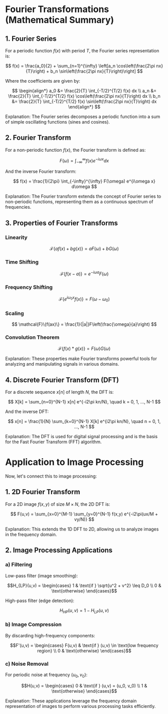 # Fourier Transformations (Mathematical Summary)

## 1. Fourier Series

For a periodic function $f(x)$ with period $T$, the Fourier series representation is:

$$
f(x) = \frac{a_0}{2} + \sum_{n=1}^{\infty} \left[a_n \cos\left(\frac{2\pi nx}{T}\right) + b_n \sin\left(\frac{2\pi nx}{T}\right)\right]
$$

Where the coefficients are given by:

$$
\begin{align*}
a_0 &= \frac{2}{T} \int_{-T/2}^{T/2} f(x) dx \\
a_n &= \frac{2}{T} \int_{-T/2}^{T/2} f(x) \cos\left(\frac{2\pi nx}{T}\right) dx \\
b_n &= \frac{2}{T} \int_{-T/2}^{T/2} f(x) \sin\left(\frac{2\pi nx}{T}\right) dx
\end{align*}
$$

Explanation: The Fourier series decomposes a periodic function into a sum of simple oscillating functions (sines and cosines).

## 2. Fourier Transform

For a non-periodic function $f(x)$, the Fourier transform is defined as:

$$
F(\omega) = \int_{-\infty}^{\infty} f(x) e^{-i\omega x} dx
$$

And the inverse Fourier transform:

$$
f(x) = \frac{1}{2\pi} \int_{-\infty}^{\infty} F(\omega) e^{i\omega x} d\omega
$$

Explanation: The Fourier transform extends the concept of Fourier series to non-periodic functions, representing them as a continuous spectrum of frequencies.

## 3. Properties of Fourier Transforms

### Linearity
$$
\mathcal{F}\{af(x) + bg(x)\} = aF(\omega) + bG(\omega)
$$

### Time Shifting
$$
\mathcal{F}\{f(x-a)\} = e^{-i\omega a}F(\omega)
$$

### Frequency Shifting
$$
\mathcal{F}\{e^{i\omega_0 x}f(x)\} = F(\omega - \omega_0)
$$

### Scaling
$$
\mathcal{F}\{f(ax)\} = \frac{1}{|a|}F\left(\frac{\omega}{a}\right)
$$

### Convolution Theorem
$$
\mathcal{F}\{f(x) * g(x)\} = F(\omega)G(\omega)
$$

Explanation: These properties make Fourier transforms powerful tools for analyzing and manipulating signals in various domains.

## 4. Discrete Fourier Transform (DFT)

For a discrete sequence $x[n]$ of length $N$, the DFT is:

$$
X[k] = \sum_{n=0}^{N-1} x[n] e^{-i2\pi kn/N}, \quad k = 0, 1, ..., N-1
$$

And the inverse DFT:

$$
x[n] = \frac{1}{N} \sum_{k=0}^{N-1} X[k] e^{i2\pi kn/N}, \quad n = 0, 1, ..., N-1
$$

Explanation: The DFT is used for digital signal processing and is the basis for the Fast Fourier Transform (FFT) algorithm.

# Application to Image Processing

Now, let's connect this to image processing:

## 1. 2D Fourier Transform

For a 2D image $f(x,y)$ of size $M \times N$, the 2D DFT is:

$$
F(u,v) = \sum_{x=0}^{M-1} \sum_{y=0}^{N-1} f(x,y) e^{-i2\pi(ux/M + vy/N)}
$$

Explanation: This extends the 1D DFT to 2D, allowing us to analyze images in the frequency domain.

## 2. Image Processing Applications

### a) Filtering
Low-pass filter (image smoothing):

$$H_{LP}(u,v) = \begin{cases} 
1 & \text{if } \sqrt{u^2 + v^2} \leq D_0 \\
0 & \text{otherwise}
\end{cases}$$

High-pass filter (edge detection):

$$H_{HP}(u,v) = 1 - H_{LP}(u,v)$$

### b) Image Compression
By discarding high-frequency components:

$$F'(u,v) = \begin{cases}
F(u,v) & \text{if } (u,v) \in \text{low frequency region} \\
0 & \text{otherwise}
\end{cases}$$

### c) Noise Removal
For periodic noise at frequency $(u_0, v_0)$:

$$H(u,v) = \begin{cases}
0 & \text{if } (u,v) = (u_0, v_0) \\
1 & \text{otherwise}
\end{cases}$$

Explanation: These applications leverage the frequency domain representation of images to perform various processing tasks efficiently.
